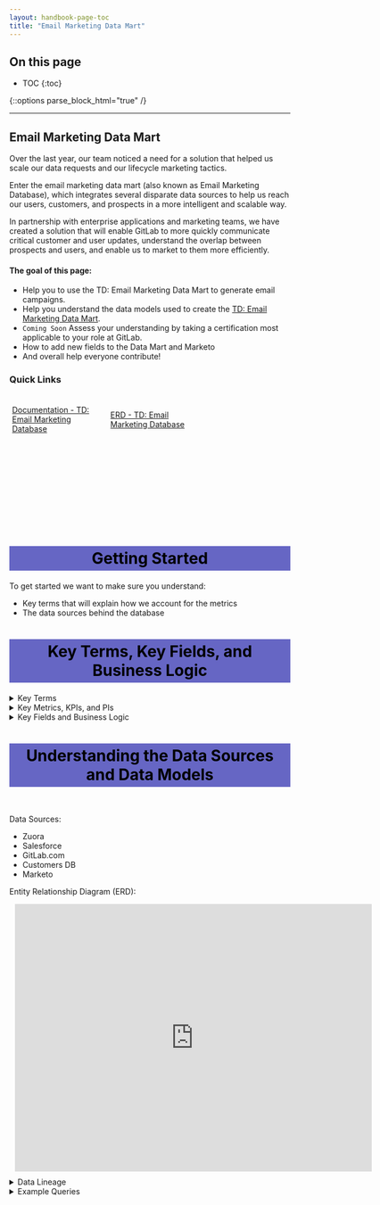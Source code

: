 ```yaml
---
layout: handbook-page-toc
title: "Email Marketing Data Mart"
---
```

## On this page

- TOC
{:toc}

{::options parse_block_html="true" /}

---
## Email Marketing Data Mart

Over the last year, our team noticed a need for a solution that helped us scale our data requests and our lifecycle marketing tactics.

Enter the email marketing data mart (also known as Email Marketing Database), which integrates several disparate data sources to help us reach our users, customers, and prospects in a more intelligent and scalable way. 

In partnership with enterprise applications and marketing teams, we have created a solution that will enable GitLab to more quickly communicate critical customer and user updates, understand the overlap between prospects and users, and enable us to market to them more efficiently. 

#### The goal of this page:

* Help you to use the TD: Email Marketing Data Mart to generate email campaigns.
* Help you understand the data models used to create the [TD: Email Marketing Data Mart](https://gitlab-data.gitlab.io/analytics/#!/model/model.gitlab_snowflake.mart_marketing_contact).
* `Coming Soon` Assess your understanding by taking a certification most applicable to your role at GitLab.
* How to add new fields to the Data Mart and Marketo
* And overall help everyone contribute!

### Quick Links
<div class="flex-row" markdown="0" style="height:80px">
  <a href="https://gitlab-data.gitlab.io/analytics/#!/model/model.gitlab_snowflake.mart_marketing_contact" class="btn btn-purple" style="width:33%;height:100%;margin:5px;float:left;display:flex;justify-content:center;align-items:center;">Documentation - TD: Email Marketing Database</a>
<a href="https://lucid.app/lucidchart/12ee91c1-7ae5-4e99-96ae-bc51652dfa19/edit?page=kW05tjmZX.Hv#" class="btn btn-purple" style="width:33%;height:100%;margin:5px;float:left;display:flex;justify-content:center;align-items:center;">ERD - TD: Email Marketing Database</a>
</div>
<br><br><br><br><br><br><br><br><br>

<style> #headerformat {
background-color: #6666c4; color: black; padding: 5px; text-align: center;
}
</style>
<h1 id="headerformat">Getting Started </h1>

To get started we want to make sure you understand:

* Key terms that will explain how we account for the metrics
* The data sources behind the database

<style> #headerformat {
background-color: #6666c4; color: black; padding: 5px; text-align: center;
}
</style>
<h1 id="headerformat">Key Terms, Key Fields, and Business Logic </h1>

<details>
<summary markdown='span'>
  Key Terms
</summary>
Dimensions:

* Sales Segment
* Sales Region
* Product Tier
* Product Delivery
* User Role
* Subscription Start and End Dates
* Trial Start and End Dates

</details>

<details>
<summary markdown='span'>
  Key Metrics, KPIs, and PIs
</summary>
Facts:

* Usage Ping
* Days until trial ends

</details>

<details>
<summary markdown='span'>
  Key Fields and Business Logic
</summary>
* The grain of the Email Marketing Data Mart is one row per unique email address. There is a one to many relationship between each email address and different dimensions such as product tier, product delivery, subscriptions and namespaces. Therefore, in the Data Mart, we have used aggregation logic to create fields to describe the email addresses. For example, there are fields named `group_owner_of_saas_premium_tier` and `group_owner_of_saas_ultimate_tier` which are boolean fields. It is possible that a group owner could have a TRUE value for both of these fields if they are owners of both a Premium and Ultimate plan.

For more information around what fields are in the Email Marketing Data Mart, please refer to [the documentation page](https://gitlab-data.gitlab.io/analytics/#!/model/model.gitlab_snowflake.mart_marketing_contact#description).
</details>

<style> #headerformat {
background-color: #6666c4; color: black; padding: 5px; text-align: center;}
</style>
<h1 id="headerformat">Understanding the Data Sources and Data Models</h1>
<br>

Data Sources:

* Zuora
* Salesforce
* GitLab.com
* Customers DB
* Marketo

Entity Relationship Diagram (ERD):

<div style="width: 640px; height: 480px; margin: 10px; position: relative;"><iframe allowfullscreen frameborder="0" style="width:640px; height:480px" src="https://lucid.app/documents/embeddedchart/12ee91c1-7ae5-4e99-96ae-bc51652dfa19" id="8DUnoPlKNRCA"></iframe></div>


<details>
<summary markdown='span'>
  Data Lineage
</summary>
* The dbt solution generates a dimensional model from RAW source data. The documentation and SQL for <a href = "https://dbt.gitlabdata.com/#!/model/model.gitlab_snowflake.mart_marketing_contact#code">mart_marketing_contact can be found here </a>, and the complete data lineages can be found at <a href = "https://dbt.gitlabdata.com/#!/model/model.gitlab_snowflake.mart_marketing_contact?g_v=1&g_i=%2Bmart_marketing_contact%2B"> dbt mart_marketing_contact lineage chart </a>
</details>

<details>
<summary markdown='span'>
  Example Queries
</summary>
Let's pull some email lists. You can use these queries in Snowflake. 
<br>
```
--Pull ALL owners and individual namespaces for Paid SaaS Plans
SELECT email_address
FROM "PREP"."SENSITIVE"."MART_MARKETING_CONTACT"
WHERE GROUP_OWNER_OF_SAAS_BRONZE_TIER = TRUE
  OR GROUP_OWNER_OF_SAAS_PREMIUM_TIER = TRUE
  OR GROUP_OWNER_OF_SAAS_ULTIMATE_TIER = TRUE
  OR INDIVIDUAL_NAMESPACE_IS_SAAS_BRONZE_TIER
  OR INDIVIDUAL_NAMESPACE_IS_SAAS_PREMIUM_TIER
  OR INDIVIDUAL_NAMESPACE_IS_SAAS_ULTIMATE_TIER

--Pull ALL contacts related to paid Self Managed instances
SELECT email_address
FROM "PREP"."SENSITIVE"."MART_MARKETING_CONTACT"
WHERE is_self_managed_delivery

--Pull ALL customers associated with a trial
SELECT email_address
FROM "PREP"."SENSITIVE"."MART_MARKETING_CONTACT"
WHERE days_until_saas_trial_ends IS NOT NULL
```

Since this data is classified as **ORANGE** as it is customer / email data, in Sisense we only expose a non-sensitive view of it [mart_marketing_contact_no_pii](https://gitlab-data.gitlab.io/analytics/#!/model/model.gitlab_snowflake.mart_marketing_contact_no_pii). You can use substitude the table above and the `email_address` field with the `dim_marketing_contact_id` to have an idea on how big an email pull will be.

</details>
<br>

<style> #headerformat {
background-color: #6666c4; color: black; padding: 5px; text-align: center;
}
</style>
<h1 id="headerformat">Adding new columns to DataMart and Pump to Marketo </h1>

The process to add fields to the DataMart and Pump is below. There are several teams and systems involved.

1. [Create an issue](https://gitlab.com/gitlab-com/marketing/marketing-operations/-/issues/new?issuable_template=new_field) with Marketing Operations team to add a new field to Marketo (and SFDC, if applicable)
    - If field is existing, you can skip this step.
1. Marketing Operations creates a changeset in SFDC marketing sandbox and [creates an issue](https://gitlab.com/gitlab-com/sales-team/field-operations/systems/-/issues/new) to deploy the changeset. 
1. Marketing Operations creates a [new issue](https://gitlab.com/gitlab-data/analytics/-/issues/new?issuable_template=email_data_mart_pump_new_column) in Data Team project to add a column to the datamart.
1. Data team triages and asks questions as neeeded.
    -  If you have the reference SQL snippet, please add to the issue
1. Data team creates an MR to build column in
1. Data team [creates an issue](https://gitlab.com/gitlab-com//business-technology/enterprise-apps/integrations/platypus/-/issues/new?issuable_template=Change) to build out the integration in Platypus from the Data Mart to Marketo.


<style> #headerformat {
background-color: #6666c4; color: black; padding: 5px; text-align: center;
}
</style>
<h1 id="headerformat">Making an email pull request </h1>

To make an email list pull request, please open an issue in [the Marketing Performance Project](https://gitlab.com/gitlab-com/marketing/marketing-strategy-performance/-/issues/new) with the list use case and requirements so the request can be prioritized.


<style> #headerformat {
background-color: #6666c4; color: black; padding: 5px; text-align: center;
}
</style>
<h1 id="headerformat">Updating The Marketing Do Not Contact List </h1>

The Marketing Do Not Contact (DnC) list contains a set of emails that have been identified as `undeliverable`, `do_not_send`, ... in Marketo. This information is then used in the Email Marketing Database to create the field `wip_is_valid_email_address` which defines whether an email can or cannot be contacted through email.

This list is uploaded through a process called Driveload. The Driveload process goes to a Google Drive folder and uploads the CSV files found in said folder to a table in the data warehouse. The Marketing Do Not Contact driveload process is set to `append = 1`, this means that any new CSV files that are added to the Google Drive folder will be appended to the past CSV files in the data warehouse table.

To update/add another CSV file to the list you need to:

1. Go to [the Marketing Do Not Contact List GDrive folder](https://drive.google.com/drive/folders/1EUYXgGYAcGEWGemu_SbYz3eCQjk57vRq)
2. Upload a CSV file containing the following fields: `address, is_role_address, is_disposable_address,	did_you_mean, result, reason, risk, root_address`.

    a. Make sure to use the same casing as shown here.
    
    b. At the very least the fields `address` (email address) and `result` (the field containing whether the email address is `undeliverable`, `unknown`, `do_not_send`, ...) need to be filled as the Marketing Database data models expect these fields to have valid information in them.

3. The driveload process runs everyday and it will automatically pick up the new CSV file dropped in the GDrive folder without any further manual inputs. So you just need to wait for this process to complete.

Note: If an email address is found more than once in the list then the information that will be taken will be from the latest uploaded CSV file.

In case a contact was first uploaded as `undeliverable`, `do_not_send`, ... and this is no longer the case and wants to be changed to deliverable, you only need to upload a new CSV file with said email address and the field `result` with a value of `deliverable` and follow the the above steps.

<style> #headerformat {
background-color: #6666c4; color: black; padding: 5px; text-align: center;
}
</style>
<h1 id="headerformat">Additional Resources </h1>

<details>
<summary markdown='span'>
  Email Marketing Data Pump
</summary>

For more information around the Email Marketing Data Pump, which is the technology in charge of moving a selected set of data from the email marketing database in Snowflake to Marketo, please reference [this page](https://about.gitlab.com/handbook/business-technology/enterprise-applications/integrations/wiki/integrations-list/marketing-data-pump/).

</details>



<details>
<summary markdown='span'>
  Trusted Data Solution
</summary>

Coming Soon

</details>

<details>
<summary markdown='span'>
  EDM Enterprise Dimensional Model Validations
</summary>
The [(WIP) Enterprise Dimensional Model Validation Dashboard](https://app.periscopedata.com/app/gitlab/760445/WIP:-Enterprise-Dimensional-Model-Validation-Dashboard) reports on latest Enterprise Dimensional model test and runs.
</details>

<details>
<summary markdown='span'>
  RAW Source Data Pipeline validations
</summary>
[Data Pipeline Health Validations](https://app.periscopedata.com/app/gitlab/715938/Data-Pipeline-Health-Dashboard)
</details>

<details>
<summary markdown='span'>
  Data Security Classification
</summary>


**ORANGE**

- Description: Personal data at the row or record level. Given this, this data is masked in `PROD.COMMON_MART_MARKETING`, but is available in `PREP.SENSITIVE`. Customer Metadata (such as customer company name) is available in `PROD.COMMON_MART_MARKETING`
- Objects: 
  - `PREP.SENSITIVE.DIM_MARKETING_CONTACT`
  - `PREP.SENSITIVE.MART_MARKETING_CONTACT`
  - `PROD.COMMON_MART_MARKETING.MART_CRM_TOUCHPOINT`
  - `PROD.COMMON_MART_MARKETING.MART_CRM_ATTRIBUTION_TOUCHPOINT`
 
</details>

<details>
<summary markdown='span'>
  Solution Ownership
</summary>
* Source System Owner:
  * Salesforce: `@jbrennan1`
  * Zuora:
  * GitLab.com
  * Customers DB
  * Marketo: `@amy.waller`
* Source System Subject Matter Expert:
  * Salesforce: `@jbrennan1`
  * Zuora:
  * GitLab.com
  * Customers DB
  * Marketo `@amy.waller`
* Data Team Subject Matter Expert: `@jeanpeguero` `@jjstark` `@iweeks`
</details>

